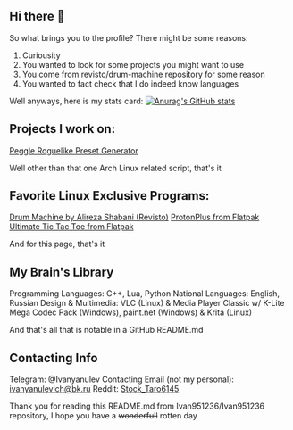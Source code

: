 ## Hi there 👋
So what brings you to the profile? There might be some reasons:
1. Curiousity
2. You wanted to look for some projects you might want to use
3. You come from revisto/drum-machine repository for some reason
4. You wanted to fact check that I do indeed know languages

Well anyways, here is my stats card:
[![Anurag's GitHub stats](https://github-readme-stats.vercel.app/api?username=Ivan951236&theme=github_dark)](https://github.com/anuraghazra/github-readme-stats)

## Projects I work on:
[Peggle Roguelike Preset Generator](https://github.com/Ivan951236/PeggleRoguelikeGUI)

Well other than that one Arch Linux related script, that's it

## Favorite Linux Exclusive Programs:
[Drum Machine by Alireza Shabani (Revisto)](https://github.com/Revisto/drum-machine)
[ProtonPlus from Flatpak](https://flathub.org/apps/com.vysp3r.ProtonPlus)
[Ultimate Tic Tac Toe from Flatpak](https://flathub.org/apps/io.github.nokse22.ultimate-tic-tac-toe)

And for this page, that's it
## My Brain's Library
Programming Languages: C++, Lua, Python
National Languages: English, Russian
Design & Multimedia: VLC (Linux) & Media Player Classic w/ K-Lite Mega Codec Pack (Windows), paint.net (Windows) & Krita (Linux)

And that's all that is notable in a GitHub README.md

## Contacting Info
Telegram: @Ivanyanulev
Contacting Email (not my personal): ivanyanulevich@bk.ru
Reddit: [Stock_Taro6145](https://www.reddit.com/user/Stock_Taro6145/)

Thank you for reading this README.md from Ivan951236/Ivan951236 repository, I hope you have a ~~wonderfull~~ rotten day
